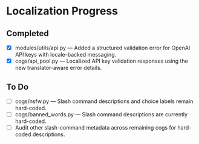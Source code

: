 # Localization Progress

## Completed
- [x] modules/utils/api.py — Added a structured validation error for OpenAI API keys with locale-backed messaging.
- [x] cogs/api_pool.py — Localized API key validation responses using the new translator-aware error details.

## To Do
- [ ] cogs/nsfw.py — Slash command descriptions and choice labels remain hard-coded.
- [ ] cogs/banned_words.py — Slash command descriptions are currently hard-coded.
- [ ] Audit other slash-command metadata across remaining cogs for hard-coded descriptions.
